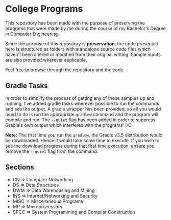 # College Programs
This repository has been made with the purpose of preserving the programs that were made by me during the course of my Bachelor's Degree in Computer Engineering.

Since the purpose of this repository is **preservation**, the code presented here is structured as folders with standalone source code files which haven't been altered or modified from their original writing.
Sample inputs are also provided wherever applicable.

Feel free to browse through the repository and the code.

## Gradle Tasks
In order to simplify the process of getting any of these samples up and running, I've added gradle tasks wherever possible to run the commands and see the output.
A gradle wrapper has been provided, so all you would need to do is run the appropriate `gradlew` command and the program will compile and run.
The `--quiet` flag has been added in order to suppress Gradle's own output which interferes with the programs' I/O.

**Note:** The first time you run the `gradlew`, the Gradle v3.5 distribution would be downloaded. Hence it would take some time to execute.
If you wish to see the download progress during that first time execution, ensure you remove the `--quiet` flag from the command.

## Sections
* CN => Computer Networking
* DS => Data Structures
* DWM => Data Warehousing and Mining
* INS => Internet/Networking and Security
* MISC => Miscellaneous Programs
* MP => Microprocessors
* SPCC => System Programming and Compiler Construction